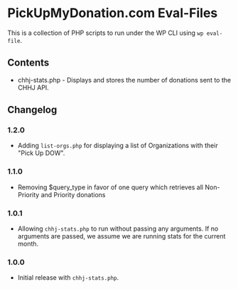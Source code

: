 # PickUpMyDonation.com Eval-Files

This is a collection of PHP scripts to run under the WP CLI using `wp eval-file`.

## Contents

- chhj-stats.php - Displays and stores the number of donations sent to the CHHJ API.

## Changelog

### 1.2.0

- Adding `list-orgs.php` for displaying a list of Organizations with their "Pick Up DOW".

### 1.1.0

- Removing $query_type in favor of one query which retrieves all Non-Priority and Priority donations

### 1.0.1

- Allowing `chhj-stats.php` to run without passing any arguments. If no arguments are passed, we assume we are running stats for the current month.

### 1.0.0

- Initial release with `chhj-stats.php`.